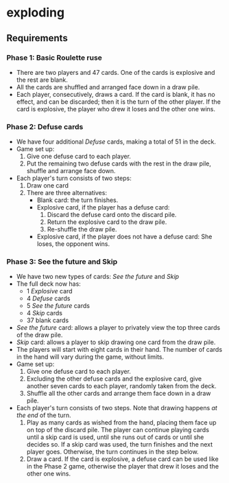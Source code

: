 # exploding

## Requirements

### Phase 1: Basic Roulette ruse

* There are two players and 47 cards. One of the cards is explosive and the rest are blank.
* All the cards are shuffled and arranged face down in a draw pile.
* Each player, consecutively, draws a card. If the card is blank, it has no effect, and can be discarded; then it is the turn of the other player. If the card is explosive, the player who drew it loses and the other one wins.


### Phase 2: Defuse cards

* We have four additional _Defuse_ cards, making a total of 51 in the deck.
* Game set up:
  1. Give one defuse card to each player.
  2. Put the remaining two defuse cards with the rest in the draw pile, shuffle and arrange face down.
* Each player's turn consists of two steps:
   1. Draw one card
   2. There are three alternatives:
      * Blank card: the turn finishes.
      * Explosive card, if the player has a defuse card: 
        1. Discard the defuse card onto the discard pile.
        2. Return the explosive card to the draw pile.
        3. Re-shuffle the draw pile.
      * Explosive card, if the player does not have a defuse card: She loses, the opponent wins.


### Phase 3: See the future and Skip

* We have two new types of cards: _See the future_ and _Skip_
* The full deck now has:
  * 1 _Explosive_ card
  * 4 _Defuse_ cards
  * 5 _See the future_ cards
  * 4 _Skip_ cards
  * 37 blank cards
* _See the future_ card: allows a player to privately view the top three cards of the draw pile.
* _Skip_ card: allows a player to skip drawing one card from the draw pile.
* The players will start with eight cards in their hand. The number of cards in the hand will vary during the game, without limits.
* Game set up:
  1. Give one defuse card to each player.
  2. Excluding the other defuse cards and the explosive card, give another seven cards to each player, randomly taken from the deck.
  3. Shuffle all the other cards and arrange them face down in a draw pile.
* Each player's turn consists of two steps. Note that drawing happens _at the end_ of the turn.
  1. Play as many cards as wished from the hand, placing them face up on top of the discard pile. The player can continue playing cards until a skip card is used, until she runs out of cards or until she decides so. If a skip card was used, the turn finishes and the next player goes. Otherwise, the turn continues in the step below.
  2. Draw a card. If the card is explosive, a defuse card can be used like in the Phase 2 game, otherwise the player that drew it loses and the other one wins.
